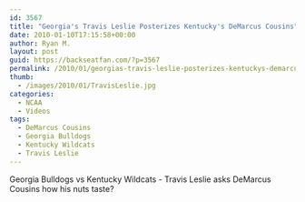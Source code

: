 ```yaml
---
id: 3567
title: "Georgia's Travis Leslie Posterizes Kentucky's DeMarcus Cousins"
date: 2010-01-10T17:15:58+00:00
author: Ryan M.
layout: post
guid: https://backseatfan.com/?p=3567
permalink: /2010/01/georgias-travis-leslie-posterizes-kentuckys-demarcus-cousins/
thumb:
  - /images/2010/01/TravisLeslie.jpg
categories:
  - NCAA
  - Videos
tags:
  - DeMarcus Cousins
  - Georgia Bulldogs
  - Kentucky Wildcats
  - Travis Leslie
---
```


<div class="entry">
  <p>
  </p>

  <p>
    Georgia Bulldogs vs Kentucky Wildcats - Travis Leslie asks DeMarcus Cousins how his nuts taste?
  </p>
</div>
